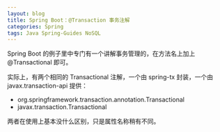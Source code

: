 ```yaml
---
layout: blog
title: Spring Boot：@Transaction 事务注解
categories: Spring
tags: Java Spring-Guides NoSQL
---
```


Spring Boot 的例子里中专门有一个讲解事务管理的，在方法名上加上 @Transactional 即可。

实际上，有两个相同的 Transactional 注解，一个由 spring-tx 封装，一个由 javax.transaction-api 提供：

* org.springframework.transaction.annotation.Transactional
* javax.transaction.Transactional

两者在使用上基本没什么区别，只是属性名称稍有不同。